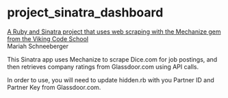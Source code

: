 # project_sinatra_dashboard

[A Ruby and Sinatra project that uses web scraping with the Mechanize gem from the Viking Code School](http://www.vikingcodeschool.com)
<br>
Mariah Schneeberger

This Sinatra app uses Mechanize to scrape Dice.com for job postings, and then retrieves company ratings from Glassdoor.com using API calls.

In order to use, you will need to update hidden.rb with you Partner ID and Partner Key from Glassdoor.com.
